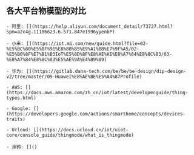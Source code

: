 ## 各大平台物模型的对比

    - 阿里: [](https://help.aliyun.com/document_detail/73727.html?spm=a2c4g.11186623.6.571.847e1996yyenbP)

    - 小米: [](https://iot.mi.com/new/guide.html?file=02-%E5%BC%80%E5%8F%91%E8%80%85%E9%A1%BB%E7%9F%A5/02-%E5%B0%8F%E7%B1%B3IoT%E5%8D%8F%E8%AE%AE%E8%A7%84%E8%8C%83/03-%E8%A7%84%E8%8C%83%E5%AE%9A%E4%B9%89)

    - 华为: [](https://gitlab.dana-tech.com/be/be/be-design/dip-design-v2/tree/master/09-Huawei%E8%AE%BE%E5%A4%87Profile)

    - AWS: [](https://docs.aws.amazon.com/zh_cn/iot/latest/developerguide/thing-types.html)

    - Google: [](https://developers.google.com/actions/smarthome/concepts/devices-traits)

    - Ucloud: [](https://docs.ucloud.cn/iot/uiot-core/console_guide/thingmode/what_is_thingmode)

    - 涂鸦: []()